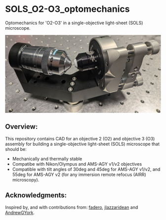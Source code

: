 # SOLS_O2-O3_optomechanics
Optomechanics for 'O2-O3' in a single-objective light-sheet (SOLS) microscope.

![social_preview](https://github.com/amsikking/SOLS_O2-O3_optomechanics/blob/main/social_preview.jpg)

## Overview:
This repository contains CAD for an objective 2 (O2) and objective 3 (O3) assembly for building a single-objective light-sheet (SOLS) microscope that should be:
- Mechanically and thermally stable
- Compatibe with Nikon/Olympus and AMS-AGY v1/v2 objectives
- Compatible with tilt angles of 30deg and 45deg for AMS-AGY v1/v2, and 55deg for AMS-AGY v2 (for any immersion remote refocus (AIRR) microscopy).

## Acknowledgments:
Inspired by, and with contributions from: [fadero](https://github.com/fadero), [jlazzaridean](https://github.com/jlazzaridean) and [AndrewGYork](https://github.com/AndrewGYork).
